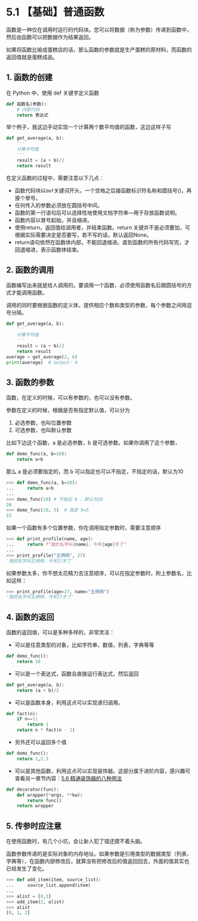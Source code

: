 # 5.1 【基础】普通函数

函数是一种仅在调用时运行的代码块。您可以将数据（称为参数）传递到函数中，然后由函数可以把数据作为结果返回。

如果将函数比喻成蛋糕店的话，那么函数的参数就是生产蛋糕的原材料，而函数的返回值就是蛋糕成品。

## 1. 函数的创建

在 Python 中，使用 def 关键字定义函数

```python
def 函数名(参数):
    # 内部代码
    return 表达式 
```

举个例子，我这边手动实现一个计算两个数平均值的函数，这边这样子写

```python
def get_average(a, b):
    '''
    计算平均值
    '''
    result = (a + b)/2
    return result
```

在定义函数的过程中，需要注意以下几点：

- 函数代码块以`def`关键词开头，一个空格之后接函数标识符名称和圆括号()，再接个冒号。
- 任何传入的参数必须放在圆括号中间。
- 函数的第一行语句后可以选择性地使用文档字符串—用于存放函数说明。
- 函数内容以冒号起始，并且缩进。
- 使用return，返回值给调用者，并结束函数。return 关键并不是必须要加，可根据实际需要决定是否要写，若不写的话，默认返回None。
- return语句依然在函数体内部，不能回退缩进。直到函数的所有代码写完，才回退缩进，表示函数体结束。

## 2. 函数的调用

函数编写出来就是给人调用的。要调用一个函数，必须使用函数名后跟圆括号的方式才能调用函数。

调用的同时要根据函数的定义体，提供相应个数和类型的参数，每个参数之间用逗号分隔。

```python
def get_average(a, b):
    '''
    计算平均值
    '''
    result = (a + b)/2
    return result
average = get_average(2, 6)
print(average)  # output: 4
```

## 3. 函数的参数

函数，在定义的时候，可以有参数的，也可以没有参数。

参数在定义的时候，根据是否有指定默认值，可以分为

1. 必选参数，也叫位置参数
2. 可选参数，也叫默认参数

比如下边这个函数，a 是必选参数，b 是可选参数。如果你调用了这个参数，

```python
def demo_func(a, b=10):
	return a+b
```

那么 a 是必须要指定的，而 b 可以指定也可以不指定，不指定的话，默认为10

```python
>>> def demo_func(a, b=10):
...     return a+b
...
>>> demo_func(10) # 不指定 b ，默认为10
20
>>> demo_func(10, 5)  # 指定 b=5 
15
```

如果一个函数有多个位置参数，你在调用指定参数时，需要注意顺序

```python
>>> def print_profile(name, age):
...     return f"我的名字叫{name}，今年{age}岁了"
...
>>> print_profile("王炳明", 27)
'我的名字叫王炳明，今年27岁了'
```

如果参数太多，你不想太花精力去注意顺序，可以在指定参数时，附上参数名，比如这样：

```python
>>> print_profile(age=27, name="王炳明")
'我的名字叫王炳明，今年27岁了'
```

## 4. 函数的返回

函数的返回值，可以是多种多样的，非常灵活：

- 可以是任意类型的对象，比如字符串，数值，列表，字典等等
```python
def demo_func():
    return 10
```
- 可以是一个表达式，函数会直接运行表达式，然后返回
```python
def get_average(a, b):
    return (a + b)/2
```
- 可以是函数本身，利用这点可以实现递归调用。
```python
def fact(n):
    if n==1:
        return 1
    return n * fact(n - 1)
```

- 另外还可以返回多个值

```python
def demo_func():
	return 1,2.3 
```
- 可以是其他函数，利用这点可以实现装饰器。这部分属于进阶内容，感兴趣可查看另一章节内容：[5.6 精通装饰器的八种用法](https://python.iswbm.com/en/latest/c05/c05_06.html)
```python
def decorator(func):
    def wrapper(*args, **kw):
        return func()
    return wrapper
```

## 5. 传参时应注意

在使用函数时，有几个小坑，会让新人犯了错还摸不着头脑。

函数参数传递的是实际对象的内存地址。如果参数是引用类型的数据类型（列表、字典等），在函数内部修改后，就算没有把修改后的值返回回去，外面的值其实也已经发生了变化。

```python
>>> def add_item(item, source_list):
...     source_list.append(item)
...
>>> alist = [0,1]
>>> add_item(2, alist)
>>> alist
[0, 1, 2]
```

